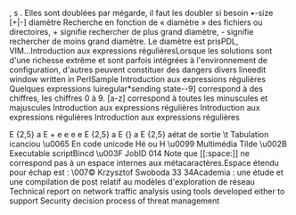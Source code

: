 , s . Elles sont doublées
par mégarde, il faut les doubler si besoin
•-size [+|-] diamètre Recherche en fonction de « diamètre » des fichiers ou 
directoires, + signifie rechercher de plus grand diamètre, - signifie
rechercher de moins grand diamètre. Le diamètre est prisPDL, VIM...Introduction aux expressions régulièresLorsque les solutions sont d'une richesse extrême et sont parfois 
intégrées à l'environnement de configuration, d'autres peuvent 
constituer des dangers divers
lineedit window written in PerlSample
Introduction aux expressions régulières
Quelques expressions luiregular\*sending state\--9] correspond à des chiffres, les chiffres 0 à 9.
[a-z] correspond à toutes les minuscules et majuscules
Introduction aux expressions régulières
Introduction aux expressions régulières
Introduction aux expressions régulières

E {2,5} a
E + e e e e
E {2,5} a
E {} a
E {2,5} aétat de sortie
\t Tabulation icanciou
\u0065 En code unicode Hé ou H
\u0099 Multimédia Tilde
\u002B Executable scriptBincd
\u003F JobID 014
Note que [[:space:]] ne correspond pas à un espace internes aux métacaractères.Espace étendu pour échap est : \007© Krzysztof Swoboda 33
34Academia : une étude et une compilation de post relatif au modèles d'exploration de réseau
Technical report on network traffic analysis using tools developed either to support Security decision process of threat management
